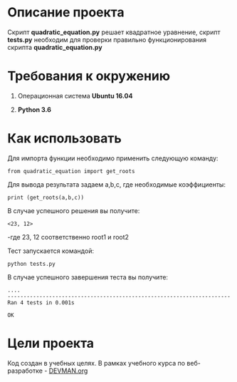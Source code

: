 # Описание проекта

Скрипт **quadratic_equation.py** решает квадратное уравнение, скрипт **tests.py** необходим для проверки правильно функционирования скрипта **quadratic_equation.py**
 
# Требования к окружению


1. Операционная система **Ubuntu 16.04**



1. **Python 3.6**


# Как использовать
Для импорта функции необходимо применить следующую команду:

    from quadratic_equation import get_roots

Для вывода результата задаем a,b,c, где необходимые коэффициенты:

    print (get_roots(a,b,c))

В случае успешного решения вы получите:

    <23, 12>

-где 23, 12 соответственно root1 и root2

Тест запускается командой:


    python tests.py
    

В случае успешного завершения теста вы получите:


    ....
    ----------------------------------------------------------------------
    Ran 4 tests in 0.001s
    
    OK



# Цели проекта

Код создан в учебных целях. В рамках учебного курса по веб-разработке - [DEVMAN.org](https://devman.org/)